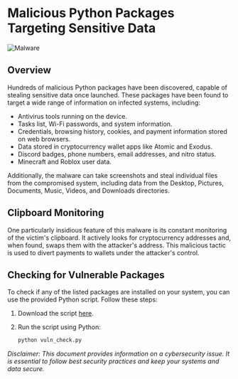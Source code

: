 # Malicious Python Packages Targeting Sensitive Data

![Malware](https://web.archive.org/web/20231005010037if_/https://www.bleepstatic.com/content/hl-images/2023/10/04/Python-packages.jpg)

## Overview

Hundreds of malicious Python packages have been discovered, capable of stealing sensitive data once launched. These packages have been found to target a wide range of information on infected systems, including:

- Antivirus tools running on the device.
- Tasks list, Wi-Fi passwords, and system information.
- Credentials, browsing history, cookies, and payment information stored on web browsers.
- Data stored in cryptocurrency wallet apps like Atomic and Exodus.
- Discord badges, phone numbers, email addresses, and nitro status.
- Minecraft and Roblox user data.

Additionally, the malware can take screenshots and steal individual files from the compromised system, including data from the Desktop, Pictures, Documents, Music, Videos, and Downloads directories.

## Clipboard Monitoring

One particularly insidious feature of this malware is its constant monitoring of the victim's clipboard. It actively looks for cryptocurrency addresses and, when found, swaps them with the attacker's address. This malicious tactic is used to divert payments to wallets under the attacker's control.

## Checking for Vulnerable Packages

To check if any of the listed packages are installed on your system, you can use the provided Python script. Follow these steps:

1. Download the script [here](https://raw.githubusercontent.com/elliotwellick/malicious-pypi/main/vuln_check.py).

2. Run the script using Python:

   ```bash
   python vuln_check.py
*Disclaimer: This document provides information on a cybersecurity issue. It is essential to follow best security practices and keep your systems and data secure.*

